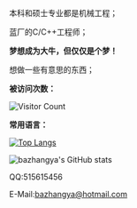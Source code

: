 本科和硕士专业都是机械工程；

蓝厂的C/C++工程师；

**梦想成为大牛，但仅仅是个梦！**

想做一些有意思的东西；



**被访问次数：**

![Visitor Count](https://profile-counter.glitch.me/bazhangya/count.svg)

**常用语言：**

[![Top Langs](https://github-readme-stats.vercel.app/api/top-langs/?username=bazhangya)](https://github.com/Christmas/github-readme-stats)


![bazhangya's GitHub stats](https://github-readme-stats.vercel.app/api?username=bazhangya&show_icons=true&theme=tokyonight)

QQ:515615456

E-Mail:bazhangya@hotmail.com
